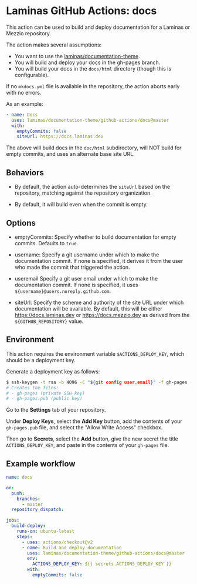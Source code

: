 # Laminas GitHub Actions: docs

This action can be used to build and deploy documentation for a Laminas
or Mezzio repository.

The action makes several assumptions:

- You want to use the [laminas/documentation-theme](https://github.com/laminas/documentation-theme).
- You will build and deploy your docs in the gh-pages branch.
- You will build your docs in the `docs/html` directory (though this is configurable).

If no `mkdocs.yml` file is available in the repository, the action aborts early
with no errors.

As an example:

```yaml
- name: Docs
  uses: laminas/documentation-theme/github-actions/docs@master
  with:
    emptyCommits: false
    siteUrl: https://docs.laminas.dev
```

The above will build docs in the `doc/html` subdirectory, will NOT build for
empty commits, and uses an alternate base site URL.

## Behaviors

- By default, the action auto-determines the `siteUrl` based on the repository,
  matching against the repository organization.

- By default, it will build even when the commit is empty.

## Options

- emptyCommits: Specify whether to build documentation for empty commits.
  Defaults to `true`.

- username: Specify a git username under which to make the documentation commit.
  If none is specified, it derives it from the user who made the commit that
  triggered the action.

- useremail Specify a git user email under which to make the documentation commit.
  If none is specified, it uses `${username}@users.noreply.github.com`.

- siteUrl: Specify the scheme and authority of the site URL under which
  documentation will be available. By default, this will be either
  https://docs.laminas.dev or https://docs.mezzio.dev as derived from the
  `${GITHUB_REPOSITORY}` value.

## Environment

This action requires the environment variable `$ACTIONS_DEPLOY_KEY`, which
should be a deployment key.

Generate a deployment key as follows:

```bash
$ ssh-keygen -t rsa -b 4096 -C "${git config user.email}" -f gh-pages -N ""
# Creates the files:
# - gh-pages (private SSH key)
# - gh-pages.pub (public key)
```

Go to the **Settings** tab of your repository.

Under **Deploy Keys**, select the **Add Key** button, add the contents of your
`gh-pages.pub` file, and select the "Allow Write Access" checkbox.

Then go to **Secrets**, select the **Add** button, give the new secret the title
`ACTIONS_DEPLOY_KEY`, and paste in the contents of your `gh-pages` file.

## Example workflow

```yaml
name: docs

on:
  push:
    branches:
      - master
  repository_dispatch:

jobs:
  build-deploy:
    runs-on: ubuntu-latest
    steps:
      - uses: actions/checkout@v2
      - name: Build and deploy documentation
        uses: laminas/documentation-theme/github-actions/docs@master
        env:
          ACTIONS_DEPLOY_KEY: ${{ secrets.ACTIONS_DEPLOY_KEY }}
        with:
          emptyCommits: false
```
